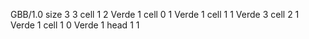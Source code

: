<gs-board> GBB/1.0
size 3 3
cell 1 2 Verde 1 
cell 0 1 Verde 1 
cell 1 1 Verde 3 
cell 2 1 Verde 1 
cell 1 0 Verde 1 
head 1 1
 </gs-board>